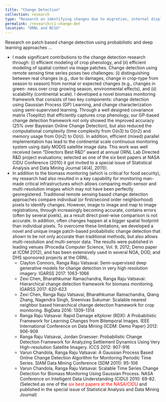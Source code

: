 ```yaml
---
title: "Change Detection"
collection: research
type: "Research on identifying changes due to migration, internal displacement, disaster, ..."
permalink: /research/c1-change-det
location: "ORNL and NCSU"
---
```


Research on patch based change detection using probabilistic and deep learning approaches ...

<ul>
  <li>I made significant contributions to the change detection research through: (i) efficient modeling of crop phenology, 
    and (ii) efficient modeling of spatial context via image patches. Change detection using remote sensing time series poses 
    two challenges: (i) distinguishing between real changes (e.g., due to damages, change in crop-type from season to season) 
    from normal or expected changes (e.g., changes in green- ness over crop growing season, environmental effects), and 
    (ii) scalability (continental scale). I developed a novel biomass monitoring framework that consists of two key 
    components: change detection using Gaussian Process (GP) Learning, and change characterization using semi-supervised 
    learning. Through a well designed covariance matrix (Toeplitz) that efficiently captures crop phenology, our GP-based 
    change detection framework not only showed the improved accuracy (25% over Bayesian Online Change Detection), but also 
    reduced the computational complexity (time complexity from O(n3) to O(n2) and memory usage from O(n2) to O(n)). 
    In addition, efficient (mixed) parallel implementation has lead to the continental scale continuous monitoring 
    system using daily MODIS satellite image data. This work was well received (won “Directors Best R&D” award at annual 
    ORNL Lab Directed R&D project evaluations; selected as one of the six best papers at NASA CIDU Conference (2010) 
    it got invited to a special issue of Statistical Analysis and Data Mining Journal (4(4), 2011)). 
  </li>
  <li>In addition to the biomass monitoring (which is critical for food security), my research had also resulted 
    in a key capability for monitoring man-made critical infrastructures which allows comparing multi-sensor and 
    multi-resolution images which may not have been perfectly georegistered. Traditional remote sensing based change
    detection approaches compare individual (or first/second order neighborhood) pixels to identify changes. However,
    image to image and map to image registrations, through increasingly becoming accurate, contains errors (often by several
    pixels), as a result direct pixel-wise comparison is not accurate. In addition, often changes happen at a bigger spatial
    footprint than individual pixels. To overcome these limitations, we developed a novel and unique image patch-based 
    probabilistic change detection that shown to be not only accurate than traditional methods, but also allows 
    multi-resolution and multi-sensor data. The results were published in leading venues (Procedia Computer Science, 
    Vol. 9, 2012; Demo paper at ICDM 2012), and has been extensively used in several NGA, DOD, and DHS sponsored 
    projects at the ORNL. 
    <ul>
      <li>Clayton Connors, Ranga Raju Vatsavai: Semi-supervised deep generative models for change detection 
        in very high resolution imagery. IGARSS 2017: 1063-1066 </li>
      <li>Zexi Chen, Bharathkumar Ramachandra, Ranga Raju Vatsavai: Hierarchical change detection 
        framework for biomass monitoring. IGARSS 2017: 620-623 </li>
      <li>Zexi Chen, Ranga Raju Vatsavai, Bharathkumar Ramachandra, Qiang Zhang, Nagendra Singh, 
        Sreenivas Sukumar: Scalable nearest neighbor based hierarchical change detection framework for crop monitoring. 
        BigData 2016: 1309-1314 </li>
      <li>Ranga Raju Vatsavai: Rapid Damage eXplorer (RDX): A Probabilistic Framework for Learning Changes from 
        Bitemporal Images. IEEE International Conference on Data Mining (ICDM: Demo Paper) 2012: 906-909</li>
      <li>Ranga Raju Vatsavai, Jordan Graesser: Probabilistic Change Detection Framework for Analyzing 
        Settlement Dynamics Using Very High-resolution Satellite Imagery. ICCS 2012: 907-916</li>
      <li>Varun Chandola, Ranga Raju Vatsavai: A Gaussian Process Based Online Change Detection Algorithm for 
        Monitoring Periodic Time Series. SIAM Data Mining Conference (SDM 2011): 95-106 </li>
      <li>Varun Chandola, Ranga Raju Vatsavai: Scalable Time Series Change Detection for Biomass Monitoring 
            Using Gaussian Process. NASA Conference on Intelligent Data Understanding (CIDU) 2010: 69-82.
            (Selected as one of the <span style="color:red">six best papers at the NASA/CIDU</span> and 
            published in the special issue of Statistical Analysis and Data Mining Journal)</li>
    </ul>
  </li>
  </ul>
    
    
